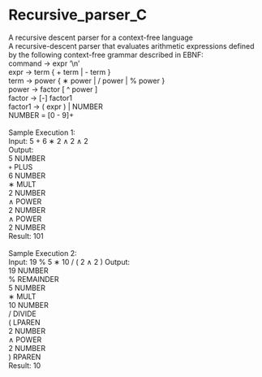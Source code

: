 # Recursive_parser_C
A recursive descent parser for a context-free language </br >
A recursive-descent parser that evaluates arithmetic expressions defined by the following context-free grammar described in EBNF:
</br >
command → expr ‘\n’
</br >
expr → term { + term | - term }
</br >
term → power { ∗ power | / power | % power }
</br >
power → factor [ ^ power ]
</br >
factor → [-] factor1
</br >
factor1 → ( expr ) | NUMBER
</br >
NUMBER = [0 - 9]+
</br >
</br >
Sample Execution 1:
</br >
Input: 5 + 6 ∗ 2 ∧ 2 ∧ 2
</br >
Output:
</br >
5 	NUMBER
</br >
`+` 	PLUS
</br >
6 	NUMBER
</br >
∗ 	MULT
</br >
2 	NUMBER
</br >
∧ 	POWER
</br >
2 	NUMBER
</br >
∧ 	POWER
</br >
2 	NUMBER 
</br >
Result: 101
</br >
</br >
Sample Execution 2:
</br >
Input: 19 % 5 ∗ 10 / ( 2 ∧ 2 ) Output:
</br >
19 	NUMBER
</br >
% 	REMAINDER
</br >
5 	NUMBER
</br >
∗ 	MULT
</br >
10 	NUMBER
</br >
/ 	DIVIDE
</br >
( 	LPAREN
</br >
2 	NUMBER
</br >
∧ 	POWER
</br >
2 	NUMBER
</br >
) 	RPAREN 
</br >
Result: 10
</br >

